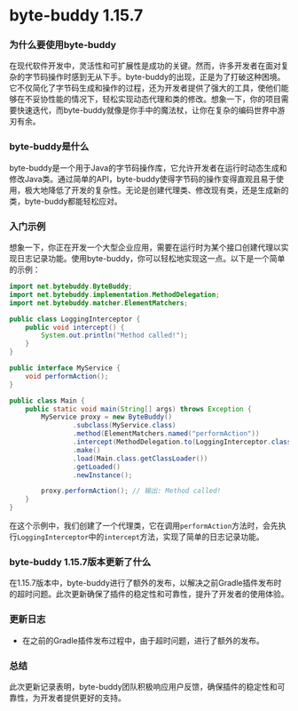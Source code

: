 # byte-buddy 1.15.7
### 为什么要使用byte-buddy

在现代软件开发中，灵活性和可扩展性是成功的关键。然而，许多开发者在面对复杂的字节码操作时感到无从下手。byte-buddy的出现，正是为了打破这种困境。它不仅简化了字节码生成和操作的过程，还为开发者提供了强大的工具，使他们能够在不妥协性能的情况下，轻松实现动态代理和类的修改。想象一下，你的项目需要快速迭代，而byte-buddy就像是你手中的魔法杖，让你在复杂的编码世界中游刃有余。

### byte-buddy是什么

byte-buddy是一个用于Java的字节码操作库，它允许开发者在运行时动态生成和修改Java类。通过简单的API，byte-buddy使得字节码的操作变得直观且易于使用，极大地降低了开发的复杂性。无论是创建代理类、修改现有类，还是生成新的类，byte-buddy都能轻松应对。

### 入门示例

想象一下，你正在开发一个大型企业应用，需要在运行时为某个接口创建代理以实现日志记录功能。使用byte-buddy，你可以轻松地实现这一点。以下是一个简单的示例：

```java
import net.bytebuddy.ByteBuddy;
import net.bytebuddy.implementation.MethodDelegation;
import net.bytebuddy.matcher.ElementMatchers;

public class LoggingInterceptor {
    public void intercept() {
        System.out.println("Method called!");
    }
}

public interface MyService {
    void performAction();
}

public class Main {
    public static void main(String[] args) throws Exception {
        MyService proxy = new ByteBuddy()
                .subclass(MyService.class)
                .method(ElementMatchers.named("performAction"))
                .intercept(MethodDelegation.to(LoggingInterceptor.class))
                .make()
                .load(Main.class.getClassLoader())
                .getLoaded()
                .newInstance();

        proxy.performAction(); // 输出: Method called!
    }
}
```

在这个示例中，我们创建了一个代理类，它在调用`performAction`方法时，会先执行`LoggingInterceptor`中的`intercept`方法，实现了简单的日志记录功能。

### byte-buddy 1.15.7版本更新了什么

在1.15.7版本中，byte-buddy进行了额外的发布，以解决之前Gradle插件发布时的超时问题。此次更新确保了插件的稳定性和可靠性，提升了开发者的使用体验。

### 更新日志

- 在之前的Gradle插件发布过程中，由于超时问题，进行了额外的发布。

### 总结

此次更新记录表明，byte-buddy团队积极响应用户反馈，确保插件的稳定性和可靠性，为开发者提供更好的支持。
 
